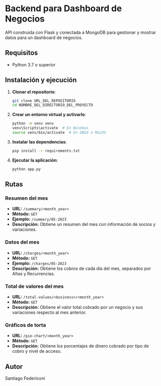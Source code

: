 # Backend para Dashboard de Negocios
API construida con Flask y conectada a MongoDB para gestionar y mostrar datos para un dashboard de negocios.
## Requisitos
- Python 3.7 o superior
## Instalación y ejecución
1. **Clonar el repositorio**:
   ```bash
   git clone URL_DEL_REPOSITORIO
   cd NOMBRE_DEL_DIRECTORIO_DEL_PROYECTO
2. **Crear un entorno virtual y activarlo**:
   ```bash
   python -m venv venv
   venv\Scripts\activate  # En Windows
   source venv/bin/activate  # En UNIX o MacOS
3. **Instalar las dependencias**:
   ```bash
   pip install -r requirements.txt
4. **Ejecutar la aplicación**:
   ```bash
   python app.py
## Rutas
### Resumen del mes
- **URL:** `/summary/<month_year>`
- **Método:** `GET`
- **Ejemplo:** `/summary/05-2023`
- **Descripción:** Obtiene un resumen del mes con información de socios y variaciones.
### Datos del mes
- **URL:** `/charges/<month_year>`
- **Método:** `GET`
- **Ejemplo:** `/charges/05-2023`
- **Descripción:** Obtiene los cobros de cada día del mes, separados por Altas y Recurrencias.
### Total de valores del mes
- **URL:** `/total-values/<business>/<month_year>`
- **Método:** `GET`
- **Descripción:** Obtiene el valor total cobrado por un negocio y sus variaciones respecto al mes anterior.
### Gráficos de torta
- **URL:** `/pie-chart/<month_year>`
- **Método:** `GET`
- **Descripción:** Obtiene los porcentajes de dinero cobrado por tipo de cobro y nivel de acceso.
## Autor
Santiago Federiconi
